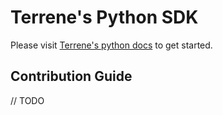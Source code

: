 # Terrene's Python SDK

Please visit [Terrene's python docs](https://docs.terrene.co/?python) 
to get started.


## Contribution Guide

// TODO
